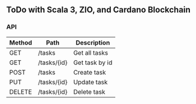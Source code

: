 ## ToDo with Scala 3, ZIO, and Cardano Blockchain

### API

| Method | Path        | Description    |
|--------|-------------|----------------|
| GET    | /tasks      | Get all tasks  |
| GET    | /tasks/{id} | Get task by id |
| POST   | /tasks      | Create task    |
| PUT    | /tasks/{id} | Update task    |
| DELETE | /tasks/{id} | Delete task    |
